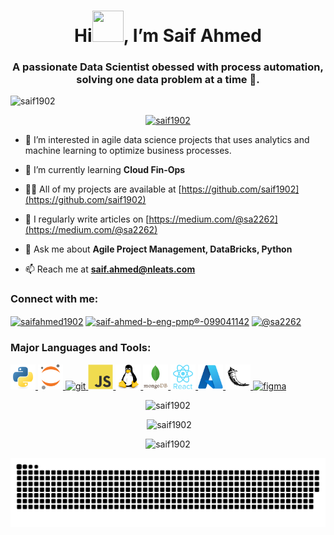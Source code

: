 <h1 align="center">Hi<img width="50px" height="50px" src="https://raw.githubusercontent.com/nixin72/nixin72/master/wave.gif" />, I’m Saif Ahmed</h1>
<h3 align="center">A passionate Data Scientist obessed with process automation, solving one data problem at a time 🚀.</h3>

<p align="left"> <img src="https://komarev.com/ghpvc/?username=saif1902&label=Profile%20views&color=0e75b6&style=flat" alt="saif1902" /> </p>

<p align="center"> <a href="https://github.com/ryo-ma/github-profile-trophy"><img src="https://github-profile-trophy.vercel.app/?username=saif1902&row=1&col=7&theme=onedark" alt="saif1902" /></a> </p>

- 👀 I’m interested in agile data science projects that uses analytics and machine learning to optimize business processes.

- 🌱 I’m currently learning **Cloud Fin-Ops**

- 👨‍💻 All of my projects are available at [https://github.com/saif1902](https://github.com/saif1902)

- 📝 I regularly write articles on [https://medium.com/@sa2262](https://medium.com/@sa2262)

- 💬 Ask me about **Agile Project Management, DataBricks, Python**

- 📫 Reach me at  **saif.ahmed@nleats.com**

<h3 align="left">Connect with me:</h3>
<p align="left">
<a href="https://twitter.com/saifahmed1902" target="blank"><img align="center" src="https://raw.githubusercontent.com/rahuldkjain/github-profile-readme-generator/master/src/images/icons/Social/twitter.svg" alt="saifahmed1902" height="30" width="40" /></a>
<a href="https://linkedin.com/in/saif-ahmed-b-eng-pmp®-099041142" target="blank"><img align="center" src="https://raw.githubusercontent.com/rahuldkjain/github-profile-readme-generator/master/src/images/icons/Social/linked-in-alt.svg" alt="saif-ahmed-b-eng-pmp®-099041142" height="30" width="40" /></a>
<a href="https://medium.com/@sa2262" target="blank"><img align="center" src="https://raw.githubusercontent.com/rahuldkjain/github-profile-readme-generator/master/src/images/icons/Social/medium.svg" alt="@sa2262" height="30" width="40" /></a>
</p>

<h3 align="left">Major Languages and Tools:</h3>
<p align="left"> 
<a href="https://www.python.org" target="_blank" rel="noreferrer"> <img src="https://raw.githubusercontent.com/devicons/devicon/master/icons/python/python-original.svg" alt="python" width="40" height="40"/> </a> <a href="https://jupyterlab.readthedocs.io/en/stable/" target="_blank" rel="noreferrer"> <img src="https://raw.githubusercontent.com/devicons/devicon/master/icons/jupyter/jupyter-original.svg" alt="jupyter" width="40" height="40"/> </a>
<a href="https://git-scm.com/" target="_blank" rel="noreferrer"> <img src="https://www.vectorlogo.zone/logos/git-scm/git-scm-icon.svg" alt="git" width="40" height="40"/> </a> <a href="https://developer.mozilla.org/en-US/docs/Web/JavaScript" target="_blank" rel="noreferrer"> <img src="https://raw.githubusercontent.com/devicons/devicon/master/icons/javascript/javascript-original.svg" alt="javascript" width="40" height="40"/> </a> <a href="https://www.linux.org/" target="_blank" rel="noreferrer"> <img src="https://raw.githubusercontent.com/devicons/devicon/master/icons/linux/linux-original.svg" alt="linux" width="40" height="40"/> </a> <a href="https://www.mongodb.com/" target="_blank" rel="noreferrer"> <img src="https://raw.githubusercontent.com/devicons/devicon/master/icons/mongodb/mongodb-original-wordmark.svg" alt="mongodb" width="40" height="40"/> </a> <a href="https://reactjs.org/" target="_blank" rel="noreferrer"> <img src="https://raw.githubusercontent.com/devicons/devicon/master/icons/react/react-original-wordmark.svg" alt="react" width="40" height="40"/> </a> <a href="https://azure.microsoft.com" target="_blank" rel="noreferrer"> <img src="https://raw.githubusercontent.com/devicons/devicon/master/icons/azure/azure-original.svg" alt="azure" width="40" height="40"/> </a> <a href="https://flask.palletsprojects.com/en/2.2.x/" target="_blank" rel="noreferrer"> <img src="https://raw.githubusercontent.com/devicons/devicon/master/icons/flask/flask-original.svg" alt="flask" width="40" height="40"/> </a> <a href="https://www.figma.com/" target="_blank" rel="noreferrer"> <img src="https://www.vectorlogo.zone/logos/figma/figma-icon.svg" alt="figma" width="40" height="40"/> </a> </p>

<div>
<p align="center"><img src="https://github-readme-stats-test-mu.vercel.app/api/top-langs?username=saif1902&count_private=true&show_icons=true&theme=dracula&border_radius=6&locale=en&layout=compact&cache_seconds=7200&hide_border=true" alt="saif1902" /></p>

<p align="center">&nbsp;<img src="https://github-readme-stats-test-mu.vercel.app/api?username=saif1902&theme=dracula&count_private=true&border_radius=6&show_icons=true&locale=en&cache_seconds=7200&hide_border=true" alt="saif1902" /></p>

<p align="center"><img src="https://github-readme-streak-stats.herokuapp.com/?user=saif1902&theme=dracula&border_radius=6&hide_border=true&ring=00bbf9" alt="saif1902" /></p>

![Snake animation](https://github.com/saif1902/saif1902/blob/output/github-contribution-grid-snake.svg)

</div>

<!---
saif1902/saif1902 is a ✨ special ✨ repository because its `README.md` (this file) appears on your GitHub profile.
You can click the Preview link to take a look at your changes.
--->

